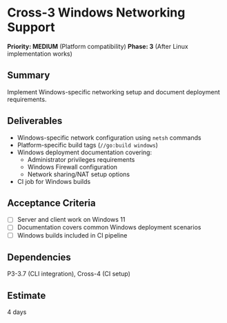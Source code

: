 # Cross-3 Windows Networking Support

**Priority: MEDIUM** (Platform compatibility)
**Phase: 3** (After Linux implementation works)

## Summary
Implement Windows-specific networking setup and document deployment requirements.

## Deliverables
- Windows-specific network configuration using `netsh` commands
- Platform-specific build tags (`//go:build windows`)
- Windows deployment documentation covering:
  - Administrator privileges requirements
  - Windows Firewall configuration
  - Network sharing/NAT setup options
- CI job for Windows builds

## Acceptance Criteria
- [ ] Server and client work on Windows 11
- [ ] Documentation covers common Windows deployment scenarios
- [ ] Windows builds included in CI pipeline

## Dependencies
P3-3.7 (CLI integration), Cross-4 (CI setup)

## Estimate
4 days






